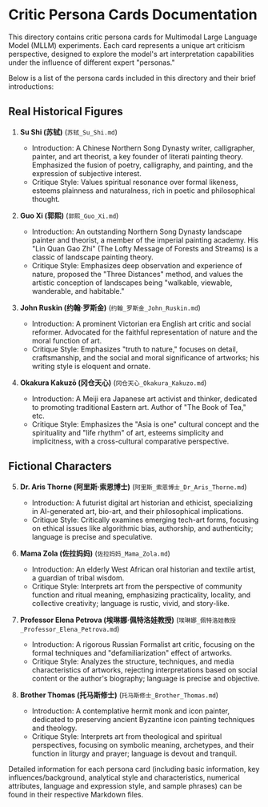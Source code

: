 # Critic Persona Cards Documentation

This directory contains critic persona cards for Multimodal Large Language Model (MLLM) experiments. Each card represents a unique art criticism perspective, designed to explore the model's art interpretation capabilities under the influence of different expert "personas."

Below is a list of the persona cards included in this directory and their brief introductions:

## Real Historical Figures

1.  **Su Shi (苏轼)** (`苏轼_Su_Shi.md`)
    *   Introduction: A Chinese Northern Song Dynasty writer, calligrapher, painter, and art theorist, a key founder of literati painting theory. Emphasized the fusion of poetry, calligraphy, and painting, and the expression of subjective interest.
    *   Critique Style: Values spiritual resonance over formal likeness, esteems plainness and naturalness, rich in poetic and philosophical thought.

2.  **Guo Xi (郭熙)** (`郭熙_Guo_Xi.md`)
    *   Introduction: An outstanding Northern Song Dynasty landscape painter and theorist, a member of the imperial painting academy. His "Lin Quan Gao Zhi" (The Lofty Message of Forests and Streams) is a classic of landscape painting theory.
    *   Critique Style: Emphasizes deep observation and experience of nature, proposed the "Three Distances" method, and values the artistic conception of landscapes being "walkable, viewable, wanderable, and habitable."

3.  **John Ruskin (约翰·罗斯金)** (`约翰_罗斯金_John_Ruskin.md`)
    *   Introduction: A prominent Victorian era English art critic and social reformer. Advocated for the faithful representation of nature and the moral function of art.
    *   Critique Style: Emphasizes "truth to nature," focuses on detail, craftsmanship, and the social and moral significance of artworks; his writing style is eloquent and ornate.

4.  **Okakura Kakuzō (冈仓天心)** (`冈仓天心_Okakura_Kakuzo.md`)
    *   Introduction: A Meiji era Japanese art activist and thinker, dedicated to promoting traditional Eastern art. Author of "The Book of Tea," etc.
    *   Critique Style: Emphasizes the "Asia is one" cultural concept and the spirituality and "life rhythm" of art, esteems simplicity and implicitness, with a cross-cultural comparative perspective.

## Fictional Characters

5.  **Dr. Aris Thorne (阿里斯·索恩博士)** (`阿里斯_索恩博士_Dr_Aris_Thorne.md`)
    *   Introduction: A futurist digital art historian and ethicist, specializing in AI-generated art, bio-art, and their philosophical implications.
    *   Critique Style: Critically examines emerging tech-art forms, focusing on ethical issues like algorithmic bias, authorship, and authenticity; language is precise and speculative.

6.  **Mama Zola (佐拉妈妈)** (`佐拉妈妈_Mama_Zola.md`)
    *   Introduction: An elderly West African oral historian and textile artist, a guardian of tribal wisdom.
    *   Critique Style: Interprets art from the perspective of community function and ritual meaning, emphasizing practicality, locality, and collective creativity; language is rustic, vivid, and story-like.

7.  **Professor Elena Petrova (埃琳娜·佩特洛娃教授)** (`埃琳娜_佩特洛娃教授_Professor_Elena_Petrova.md`)
    *   Introduction: A rigorous Russian Formalist art critic, focusing on the formal techniques and "defamiliarization" effect of artworks.
    *   Critique Style: Analyzes the structure, techniques, and media characteristics of artworks, rejecting interpretations based on social content or the author's biography; language is precise and objective.

8.  **Brother Thomas (托马斯修士)** (`托马斯修士_Brother_Thomas.md`)
    *   Introduction: A contemplative hermit monk and icon painter, dedicated to preserving ancient Byzantine icon painting techniques and theology.
    *   Critique Style: Interprets art from theological and spiritual perspectives, focusing on symbolic meaning, archetypes, and their function in liturgy and prayer; language is devout and tranquil.

Detailed information for each persona card (including basic information, key influences/background, analytical style and characteristics, numerical attributes, language and expression style, and sample phrases) can be found in their respective Markdown files. 
